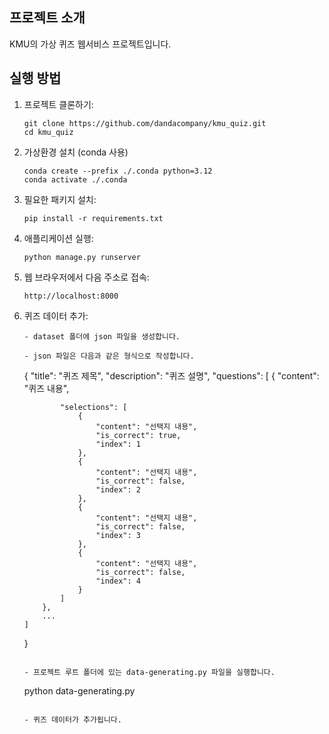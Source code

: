 ## 프로젝트 소개

KMU의 가상 퀴즈 웹서비스 프로젝트입니다.

## 실행 방법

1. 프로젝트 클론하기:

   ```
   git clone https://github.com/dandacompany/kmu_quiz.git
   cd kmu_quiz
   ```

2. 가상환경 설치 (conda 사용)

   ```
   conda create --prefix ./.conda python=3.12
   conda activate ./.conda
   ```

3. 필요한 패키지 설치:

   ```
   pip install -r requirements.txt
   ```

3. 애플리케이션 실행:

   ```
   python manage.py runserver
   ```

4. 웹 브라우저에서 다음 주소로 접속:

   ```
   http://localhost:8000
   ```

5. 퀴즈 데이터 추가:

   ```
   - dataset 폴더에 json 파일을 생성합니다.

   - json 파일은 다음과 같은 형식으로 작성합니다.

   ```

   {
       "title": "퀴즈 제목",
       "description": "퀴즈 설명",
       "questions": [
           {
               "content": "퀴즈 내용",

               "selections": [
                   {
                       "content": "선택지 내용",
                       "is_correct": true,
                       "index": 1
                   },
                   {
                       "content": "선택지 내용",
                       "is_correct": false,
                       "index": 2
                   },
                   {
                       "content": "선택지 내용",
                       "is_correct": false,
                       "index": 3
                   },
                   {
                       "content": "선택지 내용",
                       "is_correct": false,
                       "index": 4
                   }
               ]
           },
           ...
       ]
   }

   ```

   - 프로젝트 루트 폴더에 있는 data-generating.py 파일을 실행합니다.

   ```

   python data-generating.py

   ```

   - 퀴즈 데이터가 추가됩니다.
